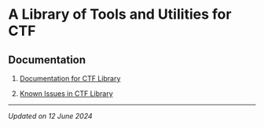 # A Library of Tools and Utilities for CTF

## Documentation

1. [Documentation for CTF Library](docs/index.md)

1. [Known Issues in CTF Library](docs/known_issues.md)

***

*Updated on 12 June 2024*
